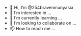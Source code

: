 - 👋 Hi, I’m @254bravenmunyasia
- 👀 I’m interested in ...
- 🌱 I’m currently learning ...
- 💞️ I’m looking to collaborate on ...
- 📫 How to reach me ...

<!---
254bravenmunyasia/254bravenmunyasia is a ✨ special ✨ repository because its `README.md` (this file) appears on your GitHub profile.
You can click the Preview link to take a look at your changes.
--->
